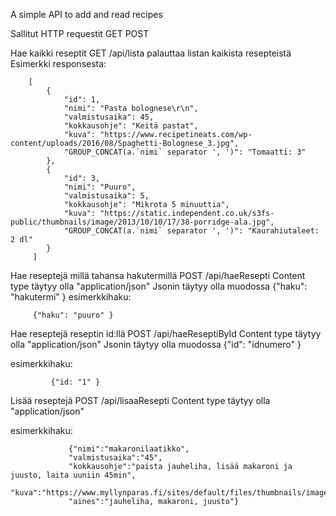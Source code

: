 A simple API to add and read recipes

Sallitut HTTP requestit
    GET
    POST
 
 
    
Hae kaikki reseptit
  GET  /api/lista
  palauttaa listan kaikista resepteistä
  Esimerkki responsesta:
    
        [
            {
                "id": 1,
                "nimi": "Pasta bolognese\r\n",
                "valmistusaika": 45,
                "kokkausohje": "Keitä pastat",
                "kuva": "https://www.recipetineats.com/wp-content/uploads/2016/08/Spaghetti-Bolognese_3.jpg",
                "GROUP_CONCAT(a.`nimi` separator ', ')": "Tomaatti: 3"
            },
            {
                "id": 3,
                "nimi": "Puuro",
                "valmistusaika": 5,
                "kokkausohje": "Mikrota 5 minuuttia",
                "kuva": "https://static.independent.co.uk/s3fs-public/thumbnails/image/2013/10/10/17/38-porridge-ala.jpg",
                "GROUP_CONCAT(a.`nimi` separator ', ')": "Kaurahiutaleet: 2 dl"
            }
         ]
    
    

Hae reseptejä millä tahansa hakutermillä
    POST /api/haeResepti
    Content type täytyy olla "application/json" 
    Jsonin täytyy olla muodossa {"haku": "hakutermi" }
    esimerkkihaku:
    
         {"haku": "puuro" }

Hae reseptejä reseptin id:llä
   POST /api/haeReseptiById
   Content type täytyy olla "application/json" 
   Jsonin täytyy olla muodossa {"id": "idnumero" }
   
   esimerkkihaku:
        
             {"id: "1" }
             
             
Lisää reseptejä
    POST /api/lisaaResepti
    Content type täytyy olla "application/json" 
    
   esimerkkihaku:
            
            
                 {"nimi":"makaronilaatikko",
                 "valmistusaika":"45",
                 "kokkausohje":"paista jauheliha, lisää makaroni ja juusto, laita uuniin 45min",
                 "kuva":"https://www.myllynparas.fi/sites/default/files/thumbnails/image/1187088704_makaronilaatikko_4.jpg",
                 "aines":"jauheliha, makaroni, juusto"}
